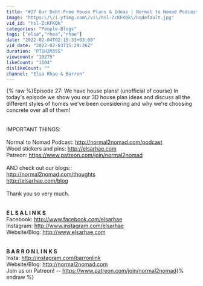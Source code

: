 ```yaml
---
title: "#27 Our Debt-Free House Plans & Ideas | Normal to Nomad Podcast"
image: "https:\/\/i.ytimg.com\/vi\/hsl-ZcKFKQk\/hqdefault.jpg"
vid_id: "hsl-ZcKFKQk"
categories: "People-Blogs"
tags: ["elsa","rhea","rhae"]
date: "2022-02-04T02:15:33+03:00"
vid_date: "2022-02-03T15:29:26Z"
duration: "PT1H2M35S"
viewcount: "10275"
likeCount: "1104"
dislikeCount: ""
channel: "Elsa Rhae & Barron"
---
```

{% raw %}Episode 27: We have house plans! (unofficial of course) In today's episode we show you our 3D house plan ideas and discuss all the different styles of homes we've been considering and why we're choosing concrete over all of them!<br /><br /><br />IMPORTANT THINGS:<br /><br />Normal to Nomad Podcast: <a rel="nofollow" target="blank" href="http://normal2nomad.com/podcast">http://normal2nomad.com/podcast</a><br />Wood stickers and pins: <a rel="nofollow" target="blank" href="http://elsarhae.com">http://elsarhae.com</a><br />Patreon: <a rel="nofollow" target="blank" href="https://www.patreon.com/join/normal2nomad">https://www.patreon.com/join/normal2nomad</a><br /><br />AND check out our blogs::<br /><a rel="nofollow" target="blank" href="http://normal2nomad.com/thoughts">http://normal2nomad.com/thoughts</a><br /><a rel="nofollow" target="blank" href="http://elsarhae.com/blog">http://elsarhae.com/blog</a><br /><br />Thank you so very much.<br /><br /><br />__E  L S A  L I N K S__<br />Facebook: <a rel="nofollow" target="blank" href="http://www.facebook.com/elsarhae">http://www.facebook.com/elsarhae</a><br />Instagram: <a rel="nofollow" target="blank" href="http://www.instagram.com/elsarhae">http://www.instagram.com/elsarhae</a><br />Website/Blog: <a rel="nofollow" target="blank" href="http://www.elsarhae.com">http://www.elsarhae.com</a><br /><br /><br />__B A R R O N  L I N K S__<br />Insta: <a rel="nofollow" target="blank" href="http://instagram.com/barronlink">http://instagram.com/barronlink</a><br />Website/Blog: <a rel="nofollow" target="blank" href="http://normal2nomad.com">http://normal2nomad.com</a><br />Join us on Patreon! -- <a rel="nofollow" target="blank" href="https://www.patreon.com/join/normal2nomad">https://www.patreon.com/join/normal2nomad</a>{% endraw %}
